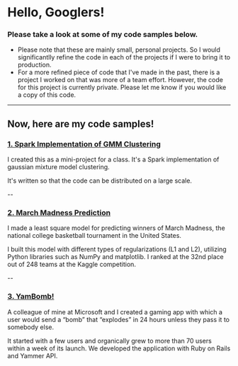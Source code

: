 # Hello, Googlers!
### Please take a look at some of my code samples below.

- Please note that these are mainly small, personal projects.  So I would significantlly refine the code in each of the projects if I were to bring it to production.
- For a more refined piece of code that I've made in the past, there is a project I worked on that was more of a team effort.  However, the code for this project is currently private.  Please let me know if you would like a copy of this code.

---

## Now, here are my code samples!

### [1. Spark Implementation of GMM Clustering](https://github.com/yosukesugishita/gmm_clustering)
I created this as a mini-project for a class. It's a Spark implementation of gaussian mixture model clustering.

It's written so that the code can be distributed on a large scale.

--

### [2. March Madness Prediction](https://github.com/yosukesugishita/march_madness/)
I made a least square model for predicting winners of March Madness, the national college basketball tournament in the United States.

I built this model with different types of regularizations (L1 and L2), utilizing Python libraries such as NumPy and matplotlib. I ranked at the 32nd place out of 248 teams at the Kaggle competition.

--

### [3. YamBomb!](https://github.com/yosukesugishita/yambomb)
A colleague of mine at Microsoft and I created a gaming app with which a user would send a “bomb” that “explodes” in 24 hours unless they pass it to somebody else.

It started with a few users and organically grew to more than 70 users within a week of its launch. We developed the application with Ruby on Rails and Yammer API.
